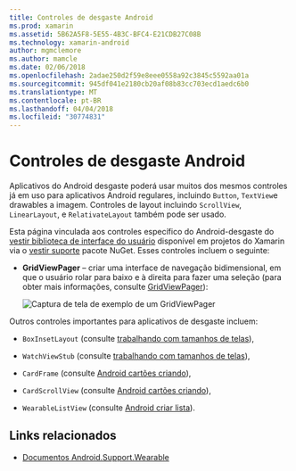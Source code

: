```yaml
---
title: Controles de desgaste Android
ms.prod: xamarin
ms.assetid: 5B62A5F8-5E55-4B3C-BFC4-E21CDB27C08B
ms.technology: xamarin-android
author: mgmclemore
ms.author: mamcle
ms.date: 02/06/2018
ms.openlocfilehash: 2adae250d2f59e8eee0558a92c3845c5592aa01a
ms.sourcegitcommit: 945df041e2180cb20af08b83cc703ecd1aedc6b0
ms.translationtype: MT
ms.contentlocale: pt-BR
ms.lasthandoff: 04/04/2018
ms.locfileid: "30774831"
---
```

# <a name="android-wear-controls"></a>Controles de desgaste Android

Aplicativos do Android desgaste poderá usar muitos dos mesmos controles já em uso para aplicativos Android regulares, incluindo `Button`, `TextView`e drawables a imagem. Controles de layout incluindo `ScrollView`, `LinearLayout`, e `RelativateLayout` também pode ser usado.

Esta página vinculada aos controles específico do Android-desgaste do [vestir biblioteca de interface do usuário](https://developer.android.com/training/wearables/apps/layouts.html#UiLibrary) disponível em projetos do Xamarin via o [vestir suporte](http://www.nuget.org/packages/Xamarin.Android.Wear/) pacote NuGet. Esses controles incluem o seguinte:

-   **GridViewPager** &ndash; criar uma interface de navegação bidimensional, em que o usuário rolar para baixo e à direita para fazer uma seleção (para obter mais informações, consulte [GridViewPager](~/android/wear/user-interface/controls/gridviewpager.md)):

    ![Captura de tela de exemplo de um GridViewPager](images/gridviewpager.png)

Outros controles importantes para aplicativos de desgaste incluem:

* `BoxInsetLayout` (consulte [trabalhando com tamanhos de telas](~/android/wear/screen-sizes.md)),

* `WatchViewStub` (consulte [trabalhando com tamanhos de telas](~/android/wear/screen-sizes.md)),

* `CardFrame` (consulte [Android cartões criando](https://developer.android.com/training/wearables/ui/cards.html)),

* `CardScrollView` (consulte [Android cartões criando](https://developer.android.com/training/wearables/ui/cards.html)),

* `WearableListView` (consulte [Android criar lista](https://developer.android.com/training/wearables/ui/lists.html)).


## <a name="related-links"></a>Links relacionados

- [Documentos Android.Support.Wearable](https://developer.android.com/reference/android/support/wearable/view/package-summary.html)
